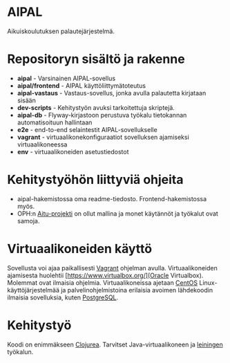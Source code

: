 AIPAL
=====

Aikuiskoulutuksen palautejärjestelmä. 


# Repositoryn sisältö ja rakenne

* **aipal**  - Varsinainen AIPAL-sovellus
* **aipal/frontend** - AIPAL käyttöliittymätoteutus
* **aipal-vastaus** - Vastaus-sovellus, jonka avulla palautetta kirjataan sisään
* **dev-scripts** - Kehitystyön avuksi tarkoitettuja skriptejä.
* **aipal-db** - Flyway-kirjastoon perustuva työkalu tietokannan automatisoituun hallintaan
* **e2e** - end-to-end selaintestit AIPAL-sovellukselle
* **vagrant** - virtuaalikonekonfiguraatiot sovelluksen ajamiseksi virtuaalikoneessa
* **env** - virtuaalikoneiden asetustiedostot

# Kehitystyöhön liittyviä ohjeita

* aipal-hakemistossa oma readme-tiedosto. Frontend-hakemistossa myös.
* OPH:n [Aitu-projekti](https://github.com/Opetushallitus/aitu) on ollut mallina ja monet käytännöt ja työkalut ovat samoja.


# Virtuaalikoneiden käyttö

Sovellusta voi ajaa paikallisesti [Vagrant](http://www.vagrantup.com/) ohjelman avulla. Virtuaalikoneiden ajamisesta huolehtii [https://www.virtualbox.org/](Oracle Virtualbox). Molemmat ovat ilmaisia ohjelmia. Virtuaalikoneissa ajetaan [CentOS](http://www.centos.org/) Linux-käyttöjärjestelmää ja palvelinohjelmistoina erilaisia avoimen lähdekoodin ilmaisia sovelluksia, kuten [PostgreSQL](http://www.postgresql.org/).

# Kehitystyö

Koodi on enimmäkseen [Clojurea](http://clojure.org/). Tarvitset Java-virtuaalikoneen ja [leiningen](http://leiningen.org/) työkalun.
